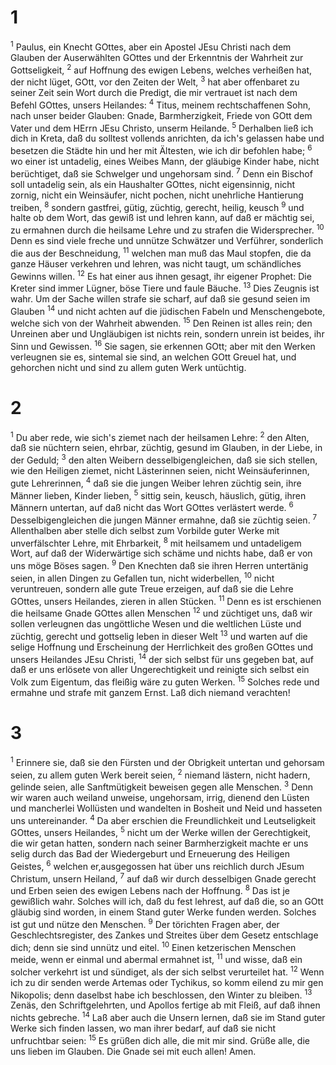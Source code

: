 # 1
<sup>1</sup> Paulus, ein Knecht GOttes, aber ein Apostel JEsu Christi nach dem Glauben der Auserwählten GOttes und der Erkenntnis der Wahrheit zur Gottseligkeit, <sup>2</sup> auf Hoffnung des ewigen Lebens, welches verheißen hat, der nicht lüget, GOtt, vor den Zeiten der Welt, <sup>3</sup> hat aber offenbaret zu seiner Zeit sein Wort durch die Predigt, die mir vertrauet ist nach dem Befehl GOttes, unsers Heilandes: <sup>4</sup> Titus, meinem rechtschaffenen Sohn, nach unser beider Glauben: Gnade, Barmherzigkeit, Friede von GOtt dem Vater und dem HErrn JEsu Christo, unserm Heilande. <sup>5</sup> Derhalben ließ ich dich in Kreta, daß du solltest vollends anrichten, da ich's gelassen habe und besetzen die Städte hin und her mit Ältesten, wie ich dir befohlen habe; <sup>6</sup> wo einer ist untadelig, eines Weibes Mann, der gläubige Kinder habe, nicht berüchtiget, daß sie Schwelger und ungehorsam sind. <sup>7</sup> Denn ein Bischof soll untadelig sein, als ein Haushalter GOttes, nicht eigensinnig, nicht zornig, nicht ein Weinsäufer, nicht pochen, nicht unehrliche Hantierung treiben, <sup>8</sup> sondern gastfrei, gütig, züchtig, gerecht, heilig, keusch <sup>9</sup> und halte ob dem Wort, das gewiß ist und lehren kann, auf daß er mächtig sei, zu ermahnen durch die heilsame Lehre und zu strafen die Widersprecher. <sup>10</sup> Denn es sind viele freche und unnütze Schwätzer und Verführer, sonderlich die aus der Beschneidung, <sup>11</sup> welchen man muß das Maul stopfen, die da ganze Häuser verkehren und lehren, was nicht taugt, um schändliches Gewinns willen. <sup>12</sup> Es hat einer aus ihnen gesagt, ihr eigener Prophet: Die Kreter sind immer Lügner, böse Tiere und faule Bäuche. <sup>13</sup> Dies Zeugnis ist wahr. Um der Sache willen strafe sie scharf, auf daß sie gesund seien im Glauben <sup>14</sup> und nicht achten auf die jüdischen Fabeln und Menschengebote, welche sich von der Wahrheit abwenden. <sup>15</sup> Den Reinen ist alles rein; den Unreinen aber und Ungläubigen ist nichts rein, sondern unrein ist beides, ihr Sinn und Gewissen. <sup>16</sup> Sie sagen, sie erkennen GOtt; aber mit den Werken verleugnen sie es, sintemal sie sind, an welchen GOtt Greuel hat, und gehorchen nicht und sind zu allem guten Werk untüchtig.

# 2
<sup>1</sup> Du aber rede, wie sich's ziemet nach der heilsamen Lehre: <sup>2</sup> den Alten, daß sie nüchtern seien, ehrbar, züchtig, gesund im Glauben, in der Liebe, in der Geduld; <sup>3</sup> den alten Weibern desselbigengleichen, daß sie sich stellen, wie den Heiligen ziemet, nicht Lästerinnen seien, nicht Weinsäuferinnen, gute Lehrerinnen, <sup>4</sup> daß sie die jungen Weiber lehren züchtig sein, ihre Männer lieben, Kinder lieben, <sup>5</sup> sittig sein, keusch, häuslich, gütig, ihren Männern untertan, auf daß nicht das Wort GOttes verlästert werde. <sup>6</sup> Desselbigengleichen die jungen Männer ermahne, daß sie züchtig seien. <sup>7</sup> Allenthalben aber stelle dich selbst zum Vorbilde guter Werke mit unverfälschter Lehre, mit Ehrbarkeit, <sup>8</sup> mit heilsamem und untadeligem Wort, auf daß der Widerwärtige sich schäme und nichts habe, daß er von uns möge Böses sagen. <sup>9</sup> Den Knechten daß sie ihren Herren untertänig seien, in allen Dingen zu Gefallen tun, nicht widerbellen, <sup>10</sup> nicht veruntreuen, sondern alle gute Treue erzeigen, auf daß sie die Lehre GOttes, unsers Heilandes, zieren in allen Stücken. <sup>11</sup> Denn es ist erschienen die heilsame Gnade GOttes allen Menschen <sup>12</sup> und züchtiget uns, daß wir sollen verleugnen das ungöttliche Wesen und die weltlichen Lüste und züchtig, gerecht und gottselig leben in dieser Welt <sup>13</sup> und warten auf die selige Hoffnung und Erscheinung der Herrlichkeit des großen GOttes und unsers Heilandes JEsu Christi, <sup>14</sup> der sich selbst für uns gegeben bat, auf daß er uns erlösete von aller Ungerechtigkeit und reinigte sich selbst ein Volk zum Eigentum, das fleißig wäre zu guten Werken. <sup>15</sup> Solches rede und ermahne und strafe mit ganzem Ernst. Laß dich niemand verachten!

# 3
<sup>1</sup> Erinnere sie, daß sie den Fürsten und der Obrigkeit untertan und gehorsam seien, zu allem guten Werk bereit seien, <sup>2</sup> niemand lästern, nicht hadern, gelinde seien, alle Sanftmütigkeit beweisen gegen alle Menschen. <sup>3</sup> Denn wir waren auch weiland unweise, ungehorsam, irrig, dienend den Lüsten und mancherlei Wollüsten und wandelten in Bosheit und Neid und hasseten uns untereinander. <sup>4</sup> Da aber erschien die Freundlichkeit und Leutseligkeit GOttes, unsers Heilandes, <sup>5</sup> nicht um der Werke willen der Gerechtigkeit, die wir getan hatten, sondern nach seiner Barmherzigkeit machte er uns selig durch das Bad der Wiedergeburt und Erneuerung des Heiligen Geistes, <sup>6</sup> welchen er,ausgegossen hat über uns reichlich durch JEsum Christum, unsern Heiland, <sup>7</sup> auf daß wir durch desselbigen Gnade gerecht und Erben seien des ewigen Lebens nach der Hoffnung. <sup>8</sup> Das ist je gewißlich wahr. Solches will ich, daß du fest lehrest, auf daß die, so an GOtt gläubig sind worden, in einem Stand guter Werke funden werden. Solches ist gut und nütze den Menschen. <sup>9</sup> Der törichten Fragen aber, der Geschlechtsregister, des Zankes und Streites über dem Gesetz entschlage dich; denn sie sind unnütz und eitel. <sup>10</sup> Einen ketzerischen Menschen meide, wenn er einmal und abermal ermahnet ist, <sup>11</sup> und wisse, daß ein solcher verkehrt ist und sündiget, als der sich selbst verurteilet hat. <sup>12</sup> Wenn ich zu dir senden werde Artemas oder Tychikus, so komm eilend zu mir gen Nikopolis; denn daselbst habe ich beschlossen, den Winter zu bleiben. <sup>13</sup> Zenäs, den Schriftgelehrten, und Apollos fertige ab mit Fleiß, auf daß ihnen nichts gebreche. <sup>14</sup> Laß aber auch die Unsern lernen, daß sie im Stand guter Werke sich finden lassen, wo man ihrer bedarf, auf daß sie nicht unfruchtbar seien: <sup>15</sup> Es grüßen dich alle, die mit mir sind. Grüße alle, die uns lieben im Glauben. Die Gnade sei mit euch allen! Amen.